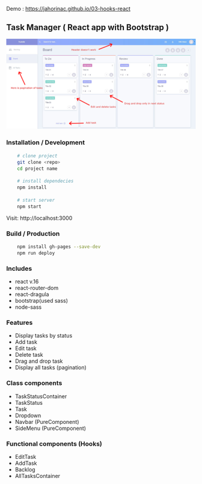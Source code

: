 Demo : https://jahorinac.github.io/03-hooks-react

## Task Manager ( React app with Bootstrap )

![alt text](https://github.com/jahorinac/03-hooks-react/blob/master/src/assets/screenshot-app.jpg?raw=true)

### Installation / Development

```bash
    # clone project
    git clone <repo>
    cd project name
    
    # install dependecies
    npm install
    
    # start server
    npm start
```
Visit: http://localhost:3000

### Build / Production

```bash
    npm install gh-pages --save-dev
    npm run deploy
```

### Includes

- react v.16
- react-router-dom
- react-dragula
- bootstrap(used sass)
- node-sass

### Features

* Display tasks by status
* Add task
* Edit task
* Delete task
* Drag and drop task
* Display all tasks (pagination)

### Class components

 - TaskStatusContainer
 - TaskStatus
 - Task
 - Dropdown
 - Navbar (PureComponent)
 - SideMenu (PureComponent)
 
 ### Functional components (Hooks)
 
 - EditTask
 - AddTask
 - Backlog
 - AllTasksContainer
